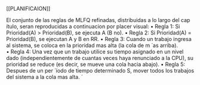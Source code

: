 [[PLANIFICAION]]


El conjunto de las reglas de MLFQ refinadas, distribuidas a lo largo del cap ́ıtulo, seran reproducidas a continuacion por placer visual:
	• Regla 1: Si Prioridad(A) > Prioridad(B), se ejecuta A (B no).
	• Regla 2: Si Prioridad(A) = Prioridad(B), se ejecutan A y B en
	RR.
	• Regla 3: Cuando un trabajo ingresa al sistema, se coloca en la
	prioridad mas alta (la cola de m  ́ as arriba).  
	• Regla 4: Una vez que un trabajo utilice su tiempo asignado en un nivel dado (independientemente de cuantas veces haya renunciado a la CPU), su prioridad se reduce (es decir, se mueve una cola hacia abajo).
	• Regla 5: Despues de un per  ́  ́ıodo de tiempo determinado S, mover todos los trabajos del sistema a la cola mas alta.  ́